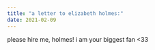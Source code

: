 ```yaml
---
title: "a letter to elizabeth holmes:"
date: 2021-02-09
---
```


please hire me, holmes! i am your biggest fan <33
